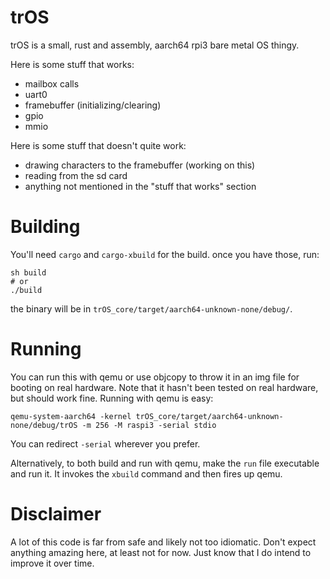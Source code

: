 # trOS
trOS is a small, rust and assembly, aarch64 rpi3 bare metal OS thingy.

Here is some stuff that works:
* mailbox calls
* uart0
* framebuffer (initializing/clearing)
* gpio
* mmio

Here is some stuff that doesn't quite work:
* drawing characters to the framebuffer (working on this)
* reading from the sd card
* anything not mentioned in the "stuff that works" section

# Building
You'll need `cargo` and `cargo-xbuild` for the build. once you have those,
run:
```
sh build
# or
./build
```
the binary will be in `trOS_core/target/aarch64-unknown-none/debug/`.

# Running
You can run this with qemu or use objcopy to throw it in an img file for booting
on real hardware. Note that it hasn't been tested on real hardware, but should work
fine. Running with qemu is easy:
```
qemu-system-aarch64 -kernel trOS_core/target/aarch64-unknown-none/debug/trOS -m 256 -M raspi3 -serial stdio
```
You can redirect `-serial` wherever you prefer. 

Alternatively, to both build and run with qemu, make the `run` file executable and run it.
It invokes the `xbuild` command and then fires up qemu.

# Disclaimer
A lot of this code is far from safe and likely not too idiomatic. Don't expect anything amazing here,
at least not for now. Just know that I do intend to improve it over time.

